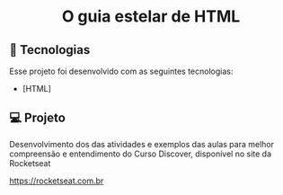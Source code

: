 <h1 align="center">
    O guia estelar de HTML <br>
    
</h1>

## :rocket: Tecnologias

Esse projeto foi desenvolvido com as seguintes tecnologias:

- [HTML]

## :computer: Projeto

Desenvolvimento dos das atividades e exemplos das aulas para melhor compreensão e entendimento do Curso Discover, disponível no site da Rocketseat

https://rocketseat.com.br
